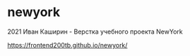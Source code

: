 # newyork
2021 Иван Каширин - Верстка учебного проекта NewYork

https://frontend200tb.github.io/newyork/
